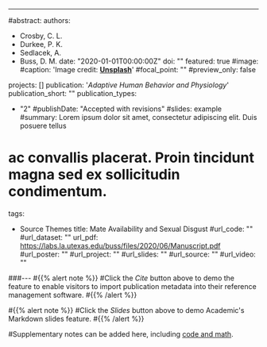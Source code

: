 ---
#abstract: 
authors:
- Crosby, C. L.
- Durkee, P. K.
- Sedlacek, A.
- Buss, D. M. 
date: "2020-01-01T00:00:00Z"
doi: ""
featured: true
#image:
 #caption: 'Image credit: [**Unsplash**](https://unsplash.com/photos/jdD8gXaTZsc)'
  #focal_point: ""
  #preview_only: false
   
projects: []
publication: '*Adaptive Human Behavior and Physiology*'
publication_short: ""
publication_types:
- "2"
#publishDate: "Accepted with revisions"
#slides: example
#summary: Lorem ipsum dolor sit amet, consectetur adipiscing elit. Duis posuere tellus
 # ac convallis placerat. Proin tincidunt magna sed ex sollicitudin condimentum.
tags:
- Source Themes
title: Mate Availability and Sexual Disgust
#url_code: ""
#url_dataset: ""
url_pdf: https://labs.la.utexas.edu/buss/files/2020/06/Manuscript.pdf
#url_poster: ""
#url_project: ""
#url_slides: ""
#url_source: ""
#url_video: ""

###---
#{{% alert note %}}
#Click the *Cite* button above to demo the feature to enable visitors to import publication metadata into their reference management software.
#{{% /alert %}}

#{{% alert note %}}
#Click the *Slides* button above to demo Academic's Markdown slides feature.
#{{% /alert %}}

#Supplementary notes can be added here, including [code and math](https://sourcethemes.com/academic/docs/writing-markdown-latex/).
